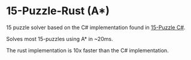# 15-Puzzle-Rust (A*)
15 puzzle solver based on the C# implementation found in [15-Puzzle C#](https://github.com/metalglove/15-Puzzle).

Solves most 15-puzzles using A* in ~20ms. 

The rust implementation is 10x faster than the C# implementation.